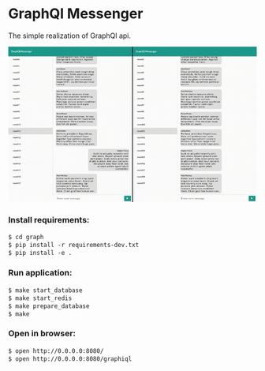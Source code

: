 # GraphQl Messenger

The simple realization of GraphQl api.

![Image of Application](/docs/_static/graph.gif)


### Install requirements:
```
$ cd graph
$ pip install -r requirements-dev.txt
$ pip install -e .
```

### Run application:
```
$ make start_database
$ make start_redis
$ make prepare_database
$ make
```
### Open in browser:
```
$ open http://0.0.0.0:8080/
$ open http://0.0.0.0:8080/graphiql
```